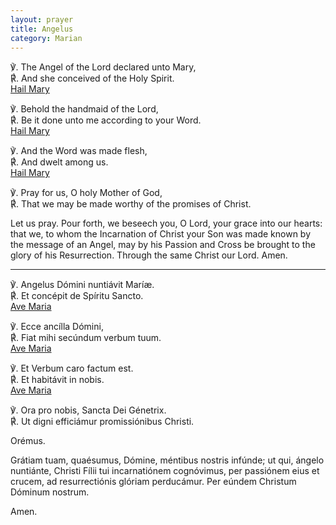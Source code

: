 ```yaml
---
layout: prayer
title: Angelus
category: Marian
---
```

℣. The Angel of the Lord declared unto Mary,  
℟. And she conceived of the Holy Spirit.  
[Hail Mary](/prayers/ave-maria/)

℣. Behold the handmaid of the Lord,  
℟. Be it done unto me according to your Word.  
[Hail Mary](/prayers/ave-maria/)

℣. And the Word was made flesh,  
℟. And dwelt among us.  
[Hail Mary](/prayers/ave-maria/)

℣. Pray for us, O holy Mother of God,  
℟. That we may be made worthy of the promises of Christ.

Let us pray. Pour forth, we beseech you, O Lord, your grace into our hearts: that we, to whom the Incarnation of Christ your Son was made known by the message of an Angel, may by his Passion and Cross be brought to the glory of his Resurrection. Through the same Christ our Lord. Amen.

* * *

℣. Angelus Dómini nuntiávit Maríæ.  
℟. Et concépit de Spíritu Sancto.  
[Ave Maria](/prayers/ave-maria/)

℣. Ecce ancílla Dómini,  
℟. Fiat mihi secúndum verbum tuum.  
[Ave Maria](/prayers/ave-maria/)

℣. Et Verbum caro factum est.  
℟. Et habitávit in nobis.  
[Ave Maria](/prayers/ave-maria/)

℣. Ora pro nobis, Sancta Dei Génetrix.  
℟. Ut digni efficiámur promissiónibus Christi.

Orémus.

Grátiam tuam, quaésumus, Dómine, méntibus nostris infúnde; ut qui, ángelo nuntiánte, Christi Fílii tui incarnatiónem cognóvimus, per passiónem eius et crucem, ad resurrectiónis glóriam perducámur. Per eúndem Christum Dóminum nostrum.

Amen.